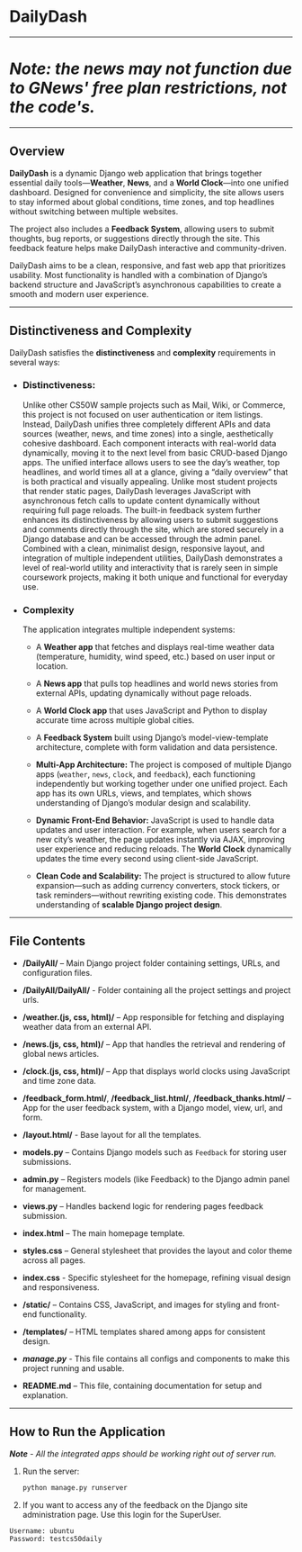 # DailyDash
---
# _Note: the news may not function due to GNews' free plan restrictions, not the code's._
---
## Overview
**DailyDash** is a dynamic Django web application that brings together essential daily tools—**Weather**, **News**, and a **World Clock**—into one unified dashboard. Designed for convenience and simplicity, the site allows users to stay informed about global conditions, time zones, and top headlines without switching between multiple websites.

The project also includes a **Feedback System**, allowing users to submit thoughts, bug reports, or suggestions directly through the site. This feedback feature helps make DailyDash interactive and community-driven.

DailyDash aims to be a clean, responsive, and fast web app that prioritizes usability. Most functionality is handled with a combination of Django’s backend structure and JavaScript’s asynchronous capabilities to create a smooth and modern user experience.

---

## Distinctiveness and Complexity

DailyDash satisfies the **distinctiveness** and **complexity** requirements in several ways:

- ### Distinctiveness:
  Unlike other CS50W sample projects such as Mail, Wiki, or Commerce, this project is not focused on user authentication or item listings. Instead, DailyDash unifies three completely different APIs and data sources (weather, news, and time zones) into a single, aesthetically cohesive dashboard. Each component interacts with real-world data dynamically, moving it to the next level from basic CRUD-based Django apps.  The unified interface allows users to see the day’s weather, top headlines, and world times all at a glance, giving a “daily overview” that is both practical and visually appealing. Unlike most student projects that render static pages, DailyDash leverages JavaScript with asynchronous fetch calls to update content dynamically without requiring full page reloads. The built-in feedback system further enhances its distinctiveness by allowing users to submit suggestions and comments directly through the site, which are stored securely in a Django database and can be accessed through the admin panel. Combined with a clean, minimalist design, responsive layout, and integration of multiple independent utilities, DailyDash demonstrates a level of real-world utility and interactivity that is rarely seen in simple coursework projects, making it both unique and functional for everyday use.

- ### Complexity
  The application integrates multiple independent systems:
  - A **Weather app** that fetches and displays real-time weather data (temperature, humidity, wind speed, etc.) based on user input or location.

  - A **News app** that pulls top headlines and world news stories from external APIs, updating dynamically without page reloads.

  - A **World Clock app** that uses JavaScript and Python to display accurate time across multiple global cities.

  - A **Feedback System** built using Django’s model-view-template architecture, complete with form validation and data persistence.

  - **Multi-App Architecture:**
        The project is composed of multiple Django apps (`weather`, `news`, `clock`, and `feedback`), each functioning independently but working together under one unified project. Each app has its own URLs, views, and templates, which shows understanding of Django’s modular design and scalability.

   - **Dynamic Front-End Behavior:**
        JavaScript is used to handle data updates and user interaction. For example, when users search for a new city’s weather, the page updates instantly via AJAX, improving user experience and reducing reloads. The **World Clock** dynamically updates the time every second using client-side JavaScript.

    - **Clean Code and Scalability:**
        The project is structured to allow future expansion—such as adding currency converters, stock tickers, or task reminders—without rewriting existing code. This demonstrates understanding of **scalable Django project design**.
---

## File Contents

- **/DailyAll/** – Main Django project folder containing settings, URLs, and configuration files.

- **/DailyAll/DailyAll/** - Folder containing all the project settings and project urls.

- **/weather.(js, css, html)/** – App responsible for fetching and displaying weather data from an external API.

- **/news.(js, css, html)/** – App that handles the retrieval and rendering of global news articles.

- **/clock.(js, css, html)/** – App that displays world clocks using JavaScript and time zone data.

- **/feedback_form.html/**,  **/feedback_list.html/**, **/feedback_thanks.html/** – App for the user feedback system, with a Django model, view, url, and form.

- **/layout.html/** - Base layout for all the templates.

- **models.py** – Contains Django models such as `Feedback` for storing user submissions.

- **admin.py** – Registers models (like Feedback) to the Django admin panel for management.

- **views.py** – Handles backend logic for rendering pages feedback submission.

- **index.html** – The main homepage template.

- **styles.css** – General stylesheet that provides the layout and color theme across all pages.

- **index.css** - Specific stylesheet for the homepage, refining visual design and responsiveness.

- **/static/** – Contains CSS, JavaScript, and images for styling and front-end functionality.

- **/templates/** – HTML templates shared among apps for consistent design.

- **_manage.py_** - This file contains all configs and components to make this project running and usable.

- **README.md** – This file, containing documentation for setup and explanation.


---

## How to Run the Application

**_Note_** - _All the integrated apps should be working right out of server run._

1. Run the server:
   ```bash
   python manage.py runserver
2. If you want to access any of the feedback on the Django site administration page. Use this login for the SuperUser.
```bash
Username: ubuntu
Password: testcs50daily
